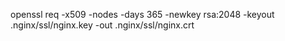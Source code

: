 openssl req -x509 -nodes -days 365 -newkey rsa:2048 -keyout .nginx/ssl/nginx.key -out .nginx/ssl/nginx.crt